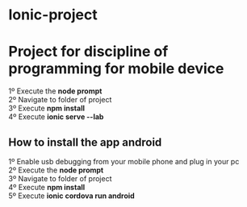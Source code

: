 # Ionic-project

<h1>Project for discipline of programming for mobile device</h1> 

1º Execute the <strong>node prompt</strong><br>
2º Navigate to folder of project<br>
3º Execute <strong>npm install</strong><br>
4º Execute <strong>ionic serve --lab</strong>

<h2>How to install the app android</h2>

1º Enable usb debugging from your mobile phone and plug in your pc<br>
2º Execute the <strong>node prompt</strong><br>
3º Navigate to folder of project<br>
4º Execute <strong>npm install</strong><br>
5º Execute <strong>ionic cordova run android</strong>
